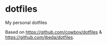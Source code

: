 dotfiles
========

My personal dotfiles


Based on https://github.com/cowboy/dotfiles & https://github.com/jbeda/dotfiles.
